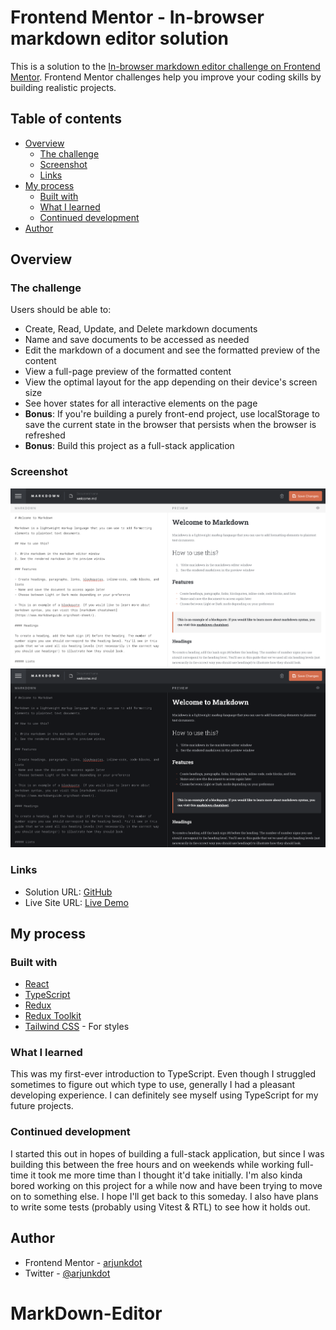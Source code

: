 # Frontend Mentor - In-browser markdown editor solution

This is a solution to the [In-browser markdown editor challenge on Frontend Mentor](https://www.frontendmentor.io/challenges/inbrowser-markdown-editor-r16TrrQX9). Frontend Mentor challenges help you improve your coding skills by building realistic projects. 

## Table of contents

- [Overview](#overview)
  - [The challenge](#the-challenge)
  - [Screenshot](#screenshot)
  - [Links](#links)
- [My process](#my-process)
  - [Built with](#built-with)
  - [What I learned](#what-i-learned)
  - [Continued development](#continued-development)
- [Author](#author)

## Overview

### The challenge

Users should be able to:

- Create, Read, Update, and Delete markdown documents
- Name and save documents to be accessed as needed
- Edit the markdown of a document and see the formatted preview of the content
- View a full-page preview of the formatted content
- View the optimal layout for the app depending on their device's screen size
- See hover states for all interactive elements on the page
- **Bonus**: If you're building a purely front-end project, use localStorage to save the current state in the browser that persists when the browser is refreshed
- **Bonus**: Build this project as a full-stack application

### Screenshot

![](./screenshot-light.png)
![](./screenshot-dark.png)
### Links

- Solution URL: [GitHub](https://github.com/arjunkdot/in-browser-markdown-editor)
- Live Site URL: [Live Demo](https://markdown-arjunkdot.netlify.app/)

## My process

### Built with

- [React](https://reactjs.org/)
- [TypeScript](typescriptlang.org)
- [Redux](https://redux.js.org/)
- [Redux Toolkit](https://redux-toolkit.js.org/)
- [Tailwind CSS](https://tailwindcss.com/) - For styles

### What I learned

This was my first-ever introduction to TypeScript. Even though I struggled sometimes to figure out which type to use, generally I had a pleasant developing experience. I can definitely see myself using TypeScript for my future projects.

### Continued development

I started this out in hopes of building a full-stack application, but since I was building this between the free hours and on weekends while working full-time it took me more time than I thought it'd take initially. I'm also kinda bored working on this project for a while now and have been trying to move on to something else. I hope I'll get back to this someday. I also have plans to write some tests (probably using Vitest & RTL) to see how it holds out. 


## Author

- Frontend Mentor - [arjunkdot](https://www.frontendmentor.io/profile/arjunkdot)
- Twitter - [@arjunkdot](https://www.twitter.com/arjunkdot)
# MarkDown-Editor
